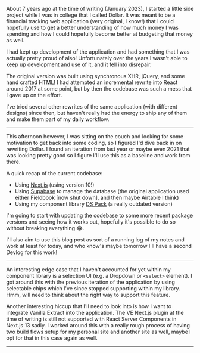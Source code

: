 About 7 years ago at the time of writing (January 2023), I started a little side
project while I was in college that I called Dollar. It was meant to be a
financial tracking web application (very original, I know!) that I could
hopefully use to get a better understanding of how much money I was spending and
how I could hopefully become better at budgeting that money as well.

I had kept up development of the application and had something that I was
actually pretty proud of also! Unfortunately over the years I wasn't able to
keep up development and use of it, and it fell into disrepair.

The original version was built using synchronous XHR, jQuery, and some hand
crafted HTML! I had attempted an incremental rewrite into React around 2017 at
some point, but by then the codebase was such a mess that I gave up on the
effort.

I've tried several other rewrites of the same application (with different
designs) since then, but haven't really had the energy to ship any of them and
make them part of my daily workflow.

---

This afternoon however, I was sitting on the couch and looking for some
motivation to get back into some coding, so I figured I'd dive back in on
rewriting Dollar. I found an iteration from last year or maybe even 2021 that
was looking pretty good so I figure I'll use this as a baseline and work from
there.

A quick recap of the current codebase:

- Using [Next.js](https://nextjs.org/) (using version 10!)
- Using [Supabase](https://supabase.com/) to manage the database (the original
  application used either Fieldbook [now shut down], and then maybe Airtable I
  think)
- Using my component library [DS Pack](https://github.com/ds-pack/components) (a
  really outdated version)

I'm going to start with updating the codebase to some more recent package
versions and seeing how it works out, hopefully it's possible to do so without
breaking everything 😂.

I'll also aim to use this blog post as sort of a running log of my notes and
work at least for today, and who know's maybe tomorrow I'll have a second Devlog
for this work!

---

An interesting edge case that I haven't accounted for yet within my component
library is a selection UI (e.g. a Dropdown or `<select>` element). I got around
this with the previous iteration of the application by using selectable chips
which I've since stopped supporting within my library. Hmm, will need to think
about the right way to support this feature.

Another interesting hiccup that I'll need to look into is how I want to
integrate Vanilla Extract into the application. The VE Next.js plugin at the
time of writing is still not supported with React Server Components in Next.js
13 sadly. I worked around this with a really rough process of having two build
flows setup for my personal site and another site as well, maybe I opt for that
in this case again as well.

<Spacer />

---

<Spacer />
